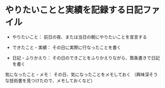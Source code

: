 # やりたいことと実績を記録する日記ファイル
- やりたいこと： 前日の夜、または当日の朝にやりたいことを宣言する

- できたこと・実績： その日に実際に行なったことを書く

- 日記・ふりかえり： その日のできごとをふりかえりながら、箇条書きで日記を書く

気になったこと・メモ： その日、気になったことをメモしておく
（興味深そうな技術書を見つけたので、メモしておくなど）
